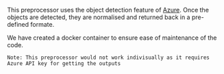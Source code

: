 This preprocessor uses the object detection feature of [Azure](https://docs.microsoft.com/en-us/azure/cognitive-services/computer-vision/concept-object-detection). Once the objects are detected, they are normalised and returned back in a pre-defined formate.

We have created a docker container to ensure ease of maintenance of the code.

```Note: This preprocessor would not work indivisually as it requires Azure API key for getting the outputs```
